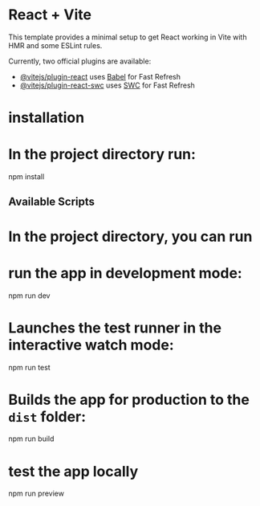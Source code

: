 # React + Vite

This template provides a minimal setup to get React working in Vite with HMR and some ESLint rules.

Currently, two official plugins are available:

- [@vitejs/plugin-react](https://github.com/vitejs/vite-plugin-react/blob/main/packages/plugin-react/README.md) uses [Babel](https://babeljs.io/) for Fast Refresh
- [@vitejs/plugin-react-swc](https://github.com/vitejs/vite-plugin-react-swc) uses [SWC](https://swc.rs/) for Fast Refresh

# installation 
# In the project directory run:

 npm install


## Available Scripts

# In the project directory, you can run

# run the app in development mode:

npm run dev

# Launches the test runner in the interactive watch mode:

npm run test    

# Builds the app for production to the `dist` folder:

npm run build

# test the app locally

npm run preview